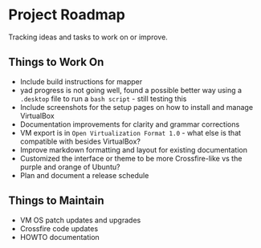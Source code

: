 # Project Roadmap

Tracking ideas and tasks to work on or improve.

## Things to Work On

 * Include build instructions for mapper
 * yad progress is not going well, found a possible better way using a `.desktop` file to run a `bash script` - still testing this
 * Include screenshots for the setup pages on how to install and manage VirtualBox
 * Documentation improvements for clarity and grammar corrections
 * VM export is in `Open Virtualization Format 1.0` - what else is that compatible with besides VirtualBox?
 * Improve markdown formatting and layout for existing documentation
 * Customized the interface or theme to be more Crossfire-like vs the purple and orange of Ubuntu?
 * Plan and document a release schedule

## Things to Maintain

 * VM OS patch updates and upgrades
 * Crossfire code updates
 * HOWTO documentation

